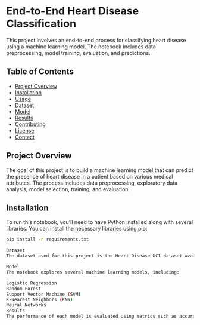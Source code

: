 # End-to-End Heart Disease Classification

This project involves an end-to-end process for classifying heart disease using a machine learning model. The notebook includes data preprocessing, model training, evaluation, and predictions.

## Table of Contents
- [Project Overview](#project-overview)
- [Installation](#installation)
- [Usage](#usage)
- [Dataset](#dataset)
- [Model](#model)
- [Results](#results)
- [Contributing](#contributing)
- [License](#license)
- [Contact](#contact)

## Project Overview

The goal of this project is to build a machine learning model that can predict the presence of heart disease in a patient based on various medical attributes. The process includes data preprocessing, exploratory data analysis, model selection, training, and evaluation.

## Installation

To run this notebook, you'll need to have Python installed along with several libraries. You can install the necessary libraries using pip:

```bash
pip install -r requirements.txt

Dataset
The dataset used for this project is the Heart Disease UCI dataset available from the UCI Machine Learning Repository. It contains 14 attributes and a target variable indicating the presence of heart disease.

Model
The notebook explores several machine learning models, including:

Logistic Regression
Random Forest
Support Vector Machine (SVM)
K-Nearest Neighbors (KNN)
Neural Networks
Results
The performance of each model is evaluated using metrics such as accuracy, precision, recall, and F1-score. The notebook provides detailed visualizations and comparisons of the models' performance.

